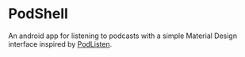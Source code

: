 # PodShell

An android app for listening to podcasts with a simple Material Design interface inspired by [PodListen](https://github.com/einmalfel/PodListen).
